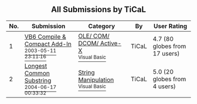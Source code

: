 ﻿<div align="center">

## All Submissions by TiCaL

</div>

No.  | Submission | Category | By   | User Rating
---- | ---------- | -------- | ---- | -----------
1 | [VB6 Compile & Compact Add\-In<br /><sup>2003-05-11 23:11:16</sup>](https://github.com/Planet-Source-Code/tical-vb6-compile-compact-add-in__1-45405) | [OLE/ COM/ DCOM/ Active\-X<br /><sup>Visual Basic</sup>](../ByCategory/ole-com-dcom-active-x__1-29.md) | TiCaL | 4.7 (80 globes from 17 users)
2 | [Longest Common Substring<br /><sup>2004-06-17 00:33:32</sup>](https://github.com/Planet-Source-Code/tical-longest-common-substring__1-54427) | [String Manipulation<br /><sup>Visual Basic</sup>](../ByCategory/string-manipulation__1-5.md) | TiCaL | 5.0 (20 globes from 4 users)
